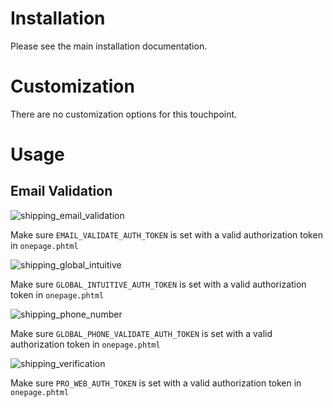 # Installation
Please see the main installation documentation.

# Customization
There are no customization options for this touchpoint.

# Usage
## Email Validation

![shipping_email_validation](https://user-images.githubusercontent.com/5572859/102940938-70446d00-447f-11eb-9db8-9dc9748ab2f2.gif)

Make sure `EMAIL_VALIDATE_AUTH_TOKEN` is set with a valid authorization token in `onepage.phtml`

![shipping_global_intuitive](https://user-images.githubusercontent.com/5572859/102940999-9e29b180-447f-11eb-99db-8e0e5e0632e0.gif)

Make sure `GLOBAL_INTUITIVE_AUTH_TOKEN` is set with a valid authorization token in `onepage.phtml`

![shipping_phone_number](https://user-images.githubusercontent.com/5572859/102940873-5014ae00-447f-11eb-9659-d3a044ef16ed.gif)

Make sure `GLOBAL_PHONE_VALIDATE_AUTH_TOKEN` is set with a valid authorization token in
`onepage.phtml`

![shipping_verification](https://user-images.githubusercontent.com/5572859/102941105-da5d1200-447f-11eb-8d09-df0cf5a045ce.gif)

Make sure `PRO_WEB_AUTH_TOKEN` is set with a valid authorization token in `onepage.phtml`
